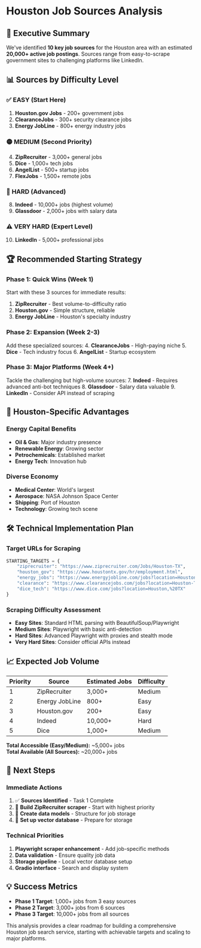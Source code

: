 # Houston Job Sources Analysis

## 🎯 **Executive Summary**

We've identified **10 key job sources** for the Houston area with an estimated **20,000+ active job postings**. Sources range from easy-to-scrape government sites to challenging platforms like LinkedIn.

## 📊 **Sources by Difficulty Level**

### ✅ **EASY** (Start Here)
1. **Houston.gov Jobs** - 200+ government jobs
2. **ClearanceJobs** - 300+ security clearance jobs  
3. **Energy JobLine** - 800+ energy industry jobs

### 🟡 **MEDIUM** (Second Priority)
4. **ZipRecruiter** - 3,000+ general jobs
5. **Dice** - 1,000+ tech jobs
6. **AngelList** - 500+ startup jobs
7. **FlexJobs** - 1,500+ remote jobs

### 🔴 **HARD** (Advanced)
8. **Indeed** - 10,000+ jobs (highest volume)
9. **Glassdoor** - 2,000+ jobs with salary data

### ⚠️ **VERY HARD** (Expert Level)
10. **LinkedIn** - 5,000+ professional jobs

## 🏆 **Recommended Starting Strategy**

### **Phase 1: Quick Wins (Week 1)**
Start with these 3 sources for immediate results:
1. **ZipRecruiter** - Best volume-to-difficulty ratio
2. **Houston.gov** - Simple structure, reliable
3. **Energy JobLine** - Houston's specialty industry

### **Phase 2: Expansion (Week 2-3)**
Add these specialized sources:
4. **ClearanceJobs** - High-paying niche
5. **Dice** - Tech industry focus
6. **AngelList** - Startup ecosystem

### **Phase 3: Major Platforms (Week 4+)**
Tackle the challenging but high-volume sources:
7. **Indeed** - Requires advanced anti-bot techniques
8. **Glassdoor** - Salary data valuable
9. **LinkedIn** - Consider API instead of scraping

## 🎯 **Houston-Specific Advantages**

### **Energy Capital Benefits**
- **Oil & Gas**: Major industry presence
- **Renewable Energy**: Growing sector
- **Petrochemicals**: Established market
- **Energy Tech**: Innovation hub

### **Diverse Economy**
- **Medical Center**: World's largest
- **Aerospace**: NASA Johnson Space Center
- **Shipping**: Port of Houston
- **Technology**: Growing tech scene

## 🛠️ **Technical Implementation Plan**

### **Target URLs for Scraping**
```python
STARTING_TARGETS = {
    "ziprecruiter": "https://www.ziprecruiter.com/Jobs/Houston-TX",
    "houston_gov": "https://www.houstontx.gov/hr/employment.html", 
    "energy_jobs": "https://www.energyjobline.com/jobs?location=Houston",
    "clearance": "https://www.clearancejobs.com/jobs?location=Houston-TX",
    "dice_tech": "https://www.dice.com/jobs?location=Houston,%20TX"
}
```

### **Scraping Difficulty Assessment**
- **Easy Sites**: Standard HTML parsing with BeautifulSoup/Playwright
- **Medium Sites**: Playwright with basic anti-detection
- **Hard Sites**: Advanced Playwright with proxies and stealth mode
- **Very Hard Sites**: Consider official APIs instead

## 📈 **Expected Job Volume**

| Priority | Source | Estimated Jobs | Difficulty | 
|----------|--------|---------------|------------|
| 1 | ZipRecruiter | 3,000+ | Medium |
| 2 | Energy JobLine | 800+ | Easy |
| 3 | Houston.gov | 200+ | Easy |
| 4 | Indeed | 10,000+ | Hard |
| 5 | Dice | 1,000+ | Medium |

**Total Accessible (Easy/Medium):** ~5,000+ jobs  
**Total Available (All Sources):** ~20,000+ jobs

## 🚀 **Next Steps**

### **Immediate Actions**
1. ✅ **Sources Identified** - Task 1 Complete
2. 🔄 **Build ZipRecruiter scraper** - Start with highest priority
3. 🔄 **Create data models** - Structure for job storage
4. 🔄 **Set up vector database** - Prepare for storage

### **Technical Priorities**
1. **Playwright scraper enhancement** - Add job-specific methods
2. **Data validation** - Ensure quality job data
3. **Storage pipeline** - Local vector database setup
4. **Gradio interface** - Search and display system

## 💡 **Success Metrics**

- **Phase 1 Target**: 1,000+ jobs from 3 easy sources
- **Phase 2 Target**: 3,000+ jobs from 6 sources  
- **Phase 3 Target**: 10,000+ jobs from all sources

This analysis provides a clear roadmap for building a comprehensive Houston job search service, starting with achievable targets and scaling to major platforms.
